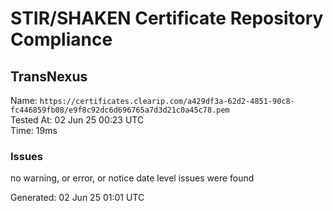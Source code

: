 # STIR/SHAKEN Certificate Repository Compliance

## TransNexus

Name: `https://certificates.clearip.com/a429df3a-62d2-4851-90c8-fc446859fb08/e9f8c92dc6d696765a7d3d21c0a45c78.pem`\
Tested At: 02 Jun 25 00:23 UTC\
Time: 19ms

### Issues

no warning, or error, or notice date level issues were found

Generated: 02 Jun 25 01:01 UTC